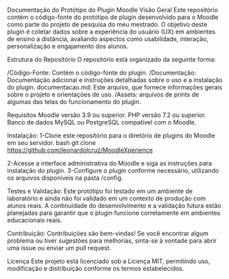 Documentação do Protótipo do Plugin Moodle
Visão Geral
Este repositório contém o código-fonte do protótipo de plugin desenvolvido para o Moodle como parte do projeto de pesquisa do meu mestrado. O objetivo deste plugin é coletar dados sobre a experiência do usuário (UX) em ambientes de ensino a distância, avaliando aspectos como usabilidade, interação, personalização e engajamento dos alunos.

Estrutura do Repositório
O repositório está organizado da seguinte forma:

/Código-Fonte: Contém o código-fonte do plugin.
/Documentação: Documentação adicional e instruções detalhadas sobre o uso e a instalação do plugin.
documentacao.md: Este arquivo, que fornece informações gerais sobre o projeto e orientações de uso.
/Assets: arquivos de prints de algumas das  telas do funcionamento do plugin.

Requisitos
Moodle versão 3.9 ou superior.
PHP versão 7.2 ou superior.
Banco de dados MySQL ou PostgreSQL compatível com o Moodle.

Instalação:
1-Clone este repositório para o diretório de plugins do Moodle em seu servidor.
    bash
    git clone https://github.com/leonardolcruz/MoodleXperience

2-Acesse a interface administrativa do Moodle e siga as instruções para instalação do plugin.
3-Configure o plugin conforme necessário, utilizando os arquivos disponíveis na pasta /config.

Testes e Validação:
Este protótipo foi testado em um ambiente de laboratório e ainda não foi validado em um contexto de produção com alunos reais. A continuidade do desenvolvimento e a validação futura estão planejadas para garantir que o plugin funcione corretamente em ambientes educacionais reais.

Contribuição:
Contribuições são bem-vindas! Se você encontrar algum problema ou tiver sugestões para melhorias, sinta-se à vontade para abrir uma issue ou enviar um pull request.

Licença
Este projeto está licenciado sob a Licença MIT, permitindo uso, modificação e distribuição conforme os termos estabelecidos.
